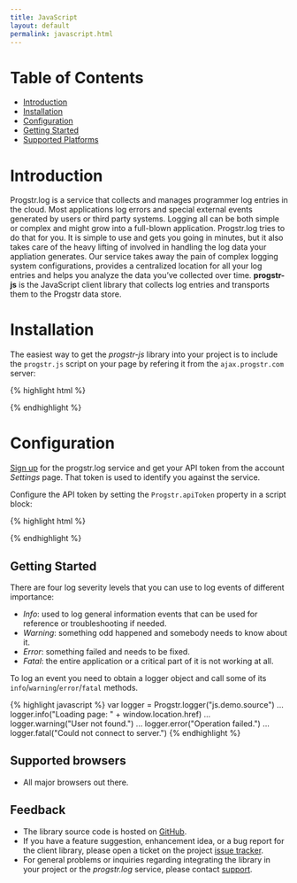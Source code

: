 ```yaml
---
title: JavaScript
layout: default
permalink: javascript.html
---
```

Table of Contents
=================
* [Introduction](#introduction)
* [Installation](#installation)
* [Configuration](#configuration)
* [Getting Started](#getting_started)
* [Supported Platforms](#supported_platforms)

Introduction
=====================
Progstr.log is a service that collects and manages programmer log entries in the cloud. Most applications log errors and special external events generated by users or third party systems. Logging all can be both simple or complex and might grow into a full-blown application. Progstr.log tries to do that for you. It is simple to use and gets you going in minutes, but it also takes care of the heavy lifting of involved in handling the log data your appliation generates. Our service takes away the pain of complex logging system configurations, provides a centralized location for all your log entries and helps you analyze the data you’ve collected over time. **progstr-js** is the JavaScript client library that collects log entries and transports them to the Progstr data store.

Installation
============

The easiest way to get the *progstr-js* library into your project is to include the `progstr.js` script on your page by refering it from the `ajax.progstr.com` server:

{% highlight html %}
<script type="text/javascript" src="http://ajax.progstr.com/progstr-js/1.0.0/progstr.js"></script>
{% endhighlight %}

Configuration
=============

[Sign up](https://app.progstr.com/signup) for the progstr.log service and get your API token from the account *Settings* page. That token is used to identify you against the service.

Configure the API token by setting the `Progstr.apiToken` property in a script block:

{% highlight html %}
<script type="text/javascript">
    Progstr.apiToken = "6f413b64-a8e1-4e25-b9e6-d83acf26ccba"
</script>
{% endhighlight %}

Getting Started
-------------------------
There are four log severity levels that you can use to log events of different importance:

* *Info*: used to log general information events that can be used for reference or troubleshooting if needed.
* *Warning*: something odd happened and somebody needs to know about it.
* *Error*: something failed and needs to be fixed.
* *Fatal*: the entire application or a critical part of it is not working at all.

To log an event you need to obtain a logger object and call some of its `info`/`warning`/`error`/`fatal` methods.

{% highlight javascript %}
var logger = Progstr.logger("js.demo.source")
...
logger.info("Loading page: " + window.location.href)
...
logger.warning("User not found.")
...
logger.error("Operation failed.")
...
logger.fatal("Could not connect to server.")
{% endhighlight %}

Supported browsers
------------------------
* All major browsers out there.

Feedback
--------
* The library source code is hosted on [GitHub](https://github.com/progstr/progstr-js).
* If you have a feature suggestion, enhancement idea, or a bug report for the client library, please open a ticket on the project [issue tracker](https://github.com/progstr/progstr-js/issues).
* For general problems or inquiries regarding integrating the library in your project or the *progstr.log* service, please contact [support](mailto:support@progstr.com).
